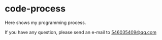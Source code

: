 # code-process
Here shows my programming process.   

If you have any question, please send an e-mail to 546035409@qq.com